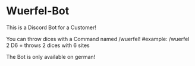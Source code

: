 # Wuerfel-Bot

This is a Discord Bot for a Customer! 


You can throw dices with a Command named /wuerfel! #example: /wuerfel 2 D6 = throws 2 dices with 6 sites



The Bot is only available on german!
